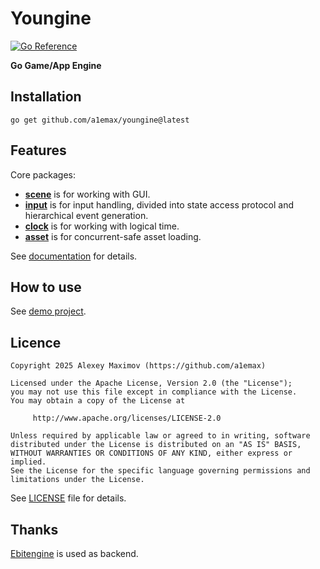 # Youngine

[![Go Reference](https://pkg.go.dev/badge/github.com/a1emax/youngine.svg)](https://pkg.go.dev/github.com/a1emax/youngine)

**Go Game/App Engine**

## Installation

`go get github.com/a1emax/youngine@latest`

## Features

Core packages:
* **[scene](https://pkg.go.dev/github.com/a1emax/youngine/scene)** is for working with GUI.
* **[input](https://pkg.go.dev/github.com/a1emax/youngine/input)** is for input handling,
  divided into state access protocol and hierarchical event generation.
* **[clock](https://pkg.go.dev/github.com/a1emax/youngine/clock)** is for working with logical time.
* **[asset](https://pkg.go.dev/github.com/a1emax/youngine/asset)** is for concurrent-safe asset loading.

See [documentation](https://pkg.go.dev/github.com/a1emax/youngine) for details.

## How to use

See [demo project](https://github.com/a1emax/dragon).

## Licence

```
Copyright 2025 Alexey Maximov (https://github.com/a1emax)

Licensed under the Apache License, Version 2.0 (the "License");
you may not use this file except in compliance with the License.
You may obtain a copy of the License at

     http://www.apache.org/licenses/LICENSE-2.0

Unless required by applicable law or agreed to in writing, software
distributed under the License is distributed on an "AS IS" BASIS,
WITHOUT WARRANTIES OR CONDITIONS OF ANY KIND, either express or implied.
See the License for the specific language governing permissions and
limitations under the License.
```

See [LICENSE](https://github.com/a1emax/youngine/blob/main/LICENSE) file for details.

## Thanks

[Ebitengine](https://github.com/hajimehoshi/ebiten) is used as backend.
